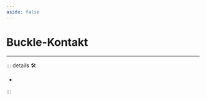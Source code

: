 ```yaml
---
aside: false
---
```

# Buckle-Kontakt

---

<!-- =================================================== -->
<!-- =================================================== -->
<!-- =================================================== -->
<!-- =================================================== -->
<!-- =================================================== -->
::: details 🛠

-

:::
